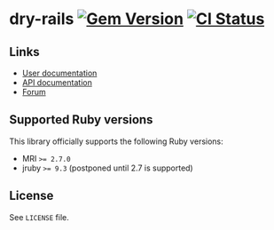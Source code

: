 <!--- this file is synced from dry-rb/template-gem project -->
[gem]: https://rubygems.org/gems/dry-rails
[actions]: https://github.com/dry-rb/dry-rails/actions

# dry-rails [![Gem Version](https://badge.fury.io/rb/dry-rails.svg)][gem] [![CI Status](https://github.com/dry-rb/dry-rails/workflows/ci/badge.svg)][actions]

## Links

* [User documentation](https://dry-rb.org/gems/dry-rails)
* [API documentation](http://rubydoc.info/gems/dry-rails)
* [Forum](https://discourse.dry-rb.org)

## Supported Ruby versions

This library officially supports the following Ruby versions:

* MRI `>= 2.7.0`
* jruby `>= 9.3` (postponed until 2.7 is supported)

## License

See `LICENSE` file.

